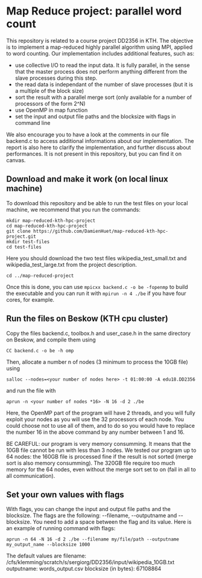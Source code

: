 # Map Reduce project: parallel word count
This repository is related to a course project DD2356 in KTH. The objective is to implement a map-reduced
highly parallel algorithm using MPI, applied to word counting.
Our implementation includes additional features, such as:
- use collective I/O to read the input data. It is fully parallel, in the sense that the master process does not perform anything different from the slave processes during this step.
- the read data is independant of the number of slave processes (but it is a multiple of the block size)
- sort the result with a parallel merge sort (only available for a number of processors of the form 2^N)
- use OpenMP in map function
- set the input and output file paths and the blocksize with flags in command line

We also encourage you to have a look at the comments in our file backend.c to access additional informations
about our implementation. The report is also here to clarify the implementation, and further discuss about
performances. It is not present in this repository, but you can find it on canvas.

## Download and make it work (on local linux machine)
To download this repository and be able to run the test files on your local machine, we recommend that you run the commands:
```
mkdir map-reduced-kth-hpc-project
cd map-reduced-kth-hpc-project
git clone https://github.com/DamienHuet/map-reduced-kth-hpc-project.git
mkdir test-files
cd test-files
```
Here you should download the two test files wikipedia_test_small.txt and wikipedia_test_large.txt from the project description.
```
cd ../map-reduced-project
```
Once this is done, you can use `mpicxx backend.c -o be -fopenmp` to build the executable and you can run it with `mpirun -n 4 ./be` if you have four cores, for example.

## Run the files on Beskow (KTH cpu cluster)
Copy the files backend.c, toolbox.h and user_case.h in the same directory on Beskow, and compile them using
```
CC backend.c -o be -h omp
```
Then, allocate a number n of nodes (3 minimum to process the 10GB file) using
```
salloc --nodes=<your number of nodes here> -t 01:00:00 -A edu18.DD2356
```
and run the file with
```
aprun -n <your number of nodes *16> -N 16 -d 2 ./be
```
Here, the OpenMP part of the program will have 2 threads, and you will fully exploit your nodes as you will use the 32 processors of each node. You could choose not to use all of them, and to do so you would have to
replace the number 16 in the above command by any number between 1 and 16.

BE CAREFUL: our program is very memory consumming. It means that the 10GB file cannot be run with less
than 3 nodes. We tested our program up to 64 nodes: the 160GB file is processed fine if the result is not
sorted (merge sort is also memory consumming). The 320GB file require too much memory for the 64 nodes,
even without the merge sort set to on (fail in all to all communication).

## Set your own values with flags
With flags, you can change the input and output file paths and the blocksize. The flags are the following: --filename, --outputname and --blocksize. You need to add a space between the flag and its value. Here is
an example of running command with flags:
```
aprun -n 64 -N 16 -d 2 ./be --filename my/file/path --outputname my_output_name --blocksize 1000
```
The default values are
filename: /cfs/klemming/scratch/s/sergiorg/DD2356/input/wikipedia_10GB.txt
outputname: words_output.csv
blocksize (in bytes): 67108864
